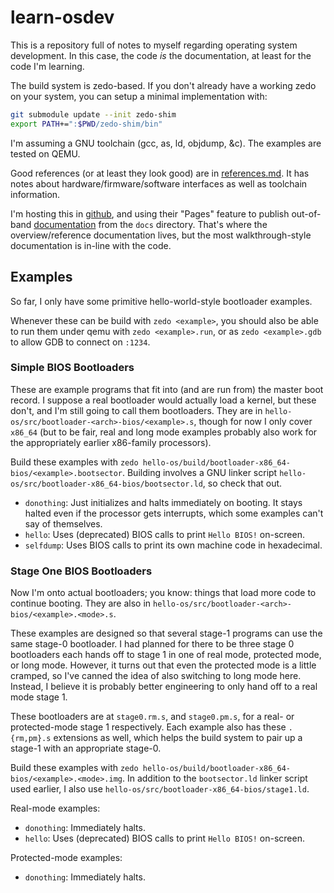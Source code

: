 # learn-osdev

This is a repository full of notes to myself regarding operating system development.
In this case, the code _is_ the documentation, at least for the code I'm learning.

The build system is zedo-based.
If you don't already have a working zedo on your system, you can setup a minimal implementation with:

```sh
git submodule update --init zedo-shim
export PATH+=":$PWD/zedo-shim/bin"
```

I'm assuming a GNU toolchain (gcc, as, ld, objdump, &c).
The examples are tested on QEMU.

Good references (or at least they look good) are in [references.md](references.md).
It has notes about hardware/firmware/software interfaces as well as toolchain information.

I'm hosting this in [github](https://github.com/Zankoku-Okuno/learn-osdev),
and using their "Pages" feature to publish out-of-band [documentation](https://zankoku-okuno.github.io/learn-osdev/) from the `docs` directory.
That's where the overview/reference documentation lives, but the most walkthrough-style documentation is in-line with the code.


## Examples

So far, I only have some primitive hello-world-style bootloader examples.

Whenever these can be build with `zedo <example>`, you should also be able to run them under qemu with `zedo <example>.run`, or as `zedo <example>.gdb` to allow GDB to connect on `:1234`.

### Simple BIOS Bootloaders

These are example programs that fit into (and are run from) the master boot record.
I suppose a real bootloader would actually load a kernel, but these don't, and I'm still going to call them bootloaders.
They are in `hello-os/src/bootloader-<arch>-bios/<example>.s`, though for now I only cover `x86_64`
    (but to be fair, real and long mode examples probably also work for the appropriately earlier x86-family processors).

Build these examples with `zedo hello-os/build/bootloader-x86_64-bios/<example>.bootsector`.
Building involves a GNU linker script `hello-os/src/bootloader-x86_64-bios/bootsector.ld`, so check that out.

  * `donothing`: Just initializes and halts immediately on booting.
    It stays halted even if the processor gets interrupts, which some examples can't say of themselves.
  * `hello`: Uses (deprecated) BIOS calls to print `Hello BIOS!` on-screen.
  * `selfdump`: Uses BIOS calls to print its own machine code in hexadecimal.


### Stage One BIOS Bootloaders

Now I'm onto actual bootloaders; you know: things that load more code to continue booting.
They are also in `hello-os/src/bootloader-<arch>-bios/<example>.<mode>.s`.

These examples are designed so that several stage-1 programs can use the same stage-0 bootloader.
I had planned for there to be three stage 0 bootloaders each hands off to stage 1 in one of real mode, protected mode, or long mode.
However, it turns out that even the protected mode is a little cramped, so I've canned the idea of also switching to long mode here.
Instead, I believe it is probably better engineering to only hand off to a real mode stage 1.

These bootloaders are at `stage0.rm.s`, and `stage0.pm.s`, for a real- or protected-mode stage 1 respectively.
Each example also has these `.{rm,pm}.s` extensions as well, which helps the build system to pair up a stage-1 with an appropriate stage-0.

Build these examples with `zedo hello-os/build/bootloader-x86_64-bios/<example>.<mode>.img`.
In addition to the `bootsector.ld` linker script used earlier, I also use `hello-os/src/bootloader-x86_64-bios/stage1.ld`.

Real-mode examples:

  * `donothing`: Immediately halts.
  * `hello`: Uses (deprecated) BIOS calls to print `Hello BIOS!` on-screen.

Protected-mode examples:

  * `donothing`: Immediately halts.

